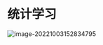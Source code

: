 # 统计学习

![image-20221003152834795](https://img-1301878935.cos.ap-nanjing.myqcloud.com//typora/image-20221003152834795.png)